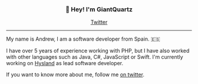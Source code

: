 <h3 align="center">👋 Hey! I'm GiantQuartz</h3>
<p align="center">
  <a href="https://twitter.com/GiantQuartz">Twitter</a>
</p>

---

My name is Andrew, I am a software developer from Spain. 🇪🇸

I have over 5 years of experience working with PHP, but I have also worked with other languages such as Java, C#, JavaScript or Swift. I'm currently working on [Hysland](https://twitter.com/HyslandOfficial) as lead software developer.

If you want to know more about me, follow me [on twitter](https://twitter.com/GiantQuartz).

<!--
**GiantQuartz/GiantQuartz** is a ✨ _special_ ✨ repository because its `README.md` (this file) appears on your GitHub profile.

Here are some ideas to get you started:

- 🔭 I’m currently working on ...
- 🌱 I’m currently learning ...
- 👯 I’m looking to collaborate on ...
- 🤔 I’m looking for help with ...
- 💬 Ask me about ...
- 📫 How to reach me: ...
- 😄 Pronouns: ...
- ⚡ Fun fact: ...
-->

